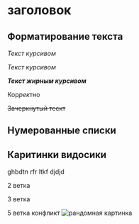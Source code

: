 # заголовок
## Форматирование текста
*Текст курсивом*

_Текст курсивом_

***Текст жирным курсивом***

Кор*рек*тно

~~Зачеркнутый тескт~~
## Нумерованные списки

## Каритинки видосики


ghbdtn rfr ltkf
djdjd

2 ветка



3 ветка

5 ветка
конфликт
![рандомная картинка](pic.png)
